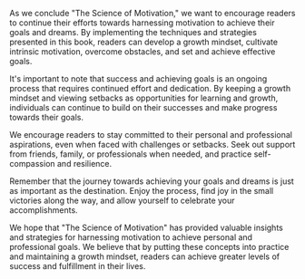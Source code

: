 
As we conclude "The Science of Motivation," we want to encourage readers to continue their efforts towards harnessing motivation to achieve their goals and dreams. By implementing the techniques and strategies presented in this book, readers can develop a growth mindset, cultivate intrinsic motivation, overcome obstacles, and set and achieve effective goals.

It's important to note that success and achieving goals is an ongoing process that requires continued effort and dedication. By keeping a growth mindset and viewing setbacks as opportunities for learning and growth, individuals can continue to build on their successes and make progress towards their goals.

We encourage readers to stay committed to their personal and professional aspirations, even when faced with challenges or setbacks. Seek out support from friends, family, or professionals when needed, and practice self-compassion and resilience.

Remember that the journey towards achieving your goals and dreams is just as important as the destination. Enjoy the process, find joy in the small victories along the way, and allow yourself to celebrate your accomplishments.

We hope that "The Science of Motivation" has provided valuable insights and strategies for harnessing motivation to achieve personal and professional goals. We believe that by putting these concepts into practice and maintaining a growth mindset, readers can achieve greater levels of success and fulfillment in their lives.
